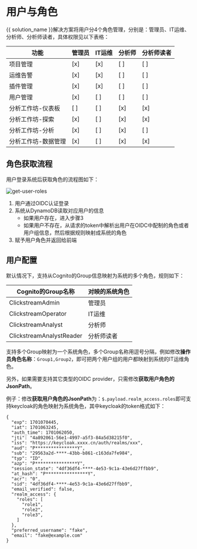 # 用户与角色

{{ solution_name }}解决方案将用户分4个角色管理，分别是：管理员、IT运维、分析师、分析师读者，具体权限见以下表格：

| 功能 | 管理员 | IT运维 | 分析师 | 分析师读者 |
|-------|-------|-------|-------|-------|
| 项目管理          | [x] | [x] | [ ] | [ ] |
| 运维告警          | [x] | [x] | [ ] | [ ] |
| 插件管理          | [x] | [x] | [ ] | [ ] |
| 用户管理          | [x] | [ ]  | [ ] | [ ] |
| 分析工作坊-仪表板  | [ ]  | [ ] | [x] | [x] |
| 分析工作坊-探索    | [x] | [ ]  | [x] | [x] |
| 分析工作坊-分析    | [x] | [ ] | [x] | [ ] |
| 分析工作坊-数据管理 | [x] | [ ] | [x] | [x] |

## 角色获取流程
用户登录系统后获取角色的流程图如下：

![get-user-roles](../images/permission-mgmt/get-user-roles.png)

1. 用户通过OIDC认证登录
2. 系统从DynamoDB读取对应用户的信息
    * 如果用户存在，进入步骤3
    * 如果用户不存在，从请求的token中解析出用户在OIDC中配制的角色或者用户组信息，然后根据规则映射成系统的角色
3. 赋予用户角色并返回给前端

## 用户配置

默认情况下，支持从Cognito的Group信息映射为系统的多个角色，规则如下：

| Cognito的Group名称 | 对映的系统角色 |
|-------|-------|
| ClickstreamAdmin | 管理员 |
| ClickstreamOperator | IT运维 |
| ClickstreamAnalyst | 分析师 |
| ClickstreamAnalystReader | 分析师读者 |

支持多个Group映射为一个系统角色，多个Group名称用逗号分隔，例如修改**操作员角色名称**：`Group1,Group2`，即可把两个用户组的用户都映射到系统的IT运维角色。

另外，如果需要支持其它类型的OIDC provider，只需修改**获取用户角色的JsonPath**。

例子：修改**获取用户角色的JsonPath**为：`$.payload.realm_access.roles`即可支持keycloak的角色映射为系统角色，其中keycloak的token格式如下：

```
{
  "exp": 1701070445,
  "iat": 1701063245,
  "auth_time": 1701062050,
  "jti": "4a892061-56e1-4997-a5f3-84a5d38215f0",
  "iss": "https://keycloak.xxxx.cn/auth/realms/xxx",
  "aud": "P****************Y",
  "sub": "29563a2d-****-43bb-b861-c163da7fe984",
  "typ": "ID",
  "azp": "P****************Y",
  "session_state": "4df36df4-****-4e53-9c1a-43e6d27ffbb9",
  "at_hash": "P****************Y",
  "acr": "0",
  "sid": "4df36df4-****-4e53-9c1a-43e6d27ffbb9",
  "email_verified": false,
  "realm_access": {
    "roles": [
      "role1",
      "role2",
      "role3",
    ]
  },
  "preferred_username": "fake",
  "email": "fake@example.com"
}
```

